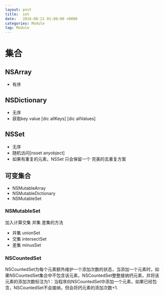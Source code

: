 ```yaml
---
layout: post
title:  set
date:   2016-08-21 01:08:00 +0800
categories: Module
tag: Module
---
```

# 集合

## NSArray  

* 有序
## NSDictionary  

* 无序
* 获取key value [dic allKeys] [dic allValues]
## NSSet  

* 无序
* 随机访问[nsset anyobject]
* 如果有重复的元素，NSSet 只会保留一个 完美的去重复方案
## 可变集合  

* NSMutableArray
* NSMutableDictionary
* NSMutableSet

### NSMutableSet  

加入计算交集 并集 差集的方法
* 并集 unionSet
* 交集 intersectSet
* 差集 minusSet
### NSCountedSet  

NSCountedSet为每个元素额外维护一个添加次数的状态，当添加一个元素时，如果NSCountedSet集合中不包含该元素，NSCountedSet整整接纳钙元素，并将该元素的添加次数标注为1：当程序向NSCountedSet中添加一个元素，如果已经包含，NSCountedSet不会接纳，但会将钙元素的添加次数+1.
